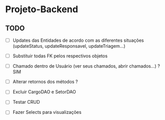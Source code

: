 # Projeto-Backend


## TODO
- [ ] Updates das Entidades de acordo com as diferentes situações (updateStatus, updateResponsavel, updateTriagem...)
- [ ] Substituir todas FK pelos respectivos objetos
- [ ] Chamado dentro de Usuário (ver seus chamados, abrir chamados...) ? SIM
- [ ] Alterar retornos dos métodos ?
- [ ] Excluir CargoDAO e SetorDAO
- [ ] Testar CRUD
- [ ] Fazer Selects para visualizações

